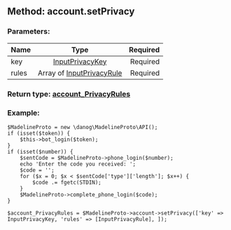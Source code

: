 ## Method: account.setPrivacy  

### Parameters:

| Name     |    Type       | Required |
|----------|:-------------:|---------:|
|key|[InputPrivacyKey](../types/InputPrivacyKey.md) | Required|
|rules|Array of [InputPrivacyRule](../types/InputPrivacyRule.md) | Required|


### Return type: [account\_PrivacyRules](../types/account\_PrivacyRules.md)

### Example:


```
$MadelineProto = new \danog\MadelineProto\API();
if (isset($token)) {
    $this->bot_login($token);
}
if (isset($number)) {
    $sentCode = $MadelineProto->phone_login($number);
    echo 'Enter the code you received: ';
    $code = '';
    for ($x = 0; $x < $sentCode['type']['length']; $x++) {
        $code .= fgetc(STDIN);
    }
    $MadelineProto->complete_phone_login($code);
}

$account_PrivacyRules = $MadelineProto->account->setPrivacy(['key' => InputPrivacyKey, 'rules' => [InputPrivacyRule], ]);
```